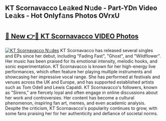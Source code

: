 ## KT Scornavacco Le𝚊ked N𝚞de - Part-YDn Video Le𝚊ks - Hot Onlyf𝚊ns Photos OVrxU

# <h2><a href="http://ac18251.deff.icu/?id=KT+Scornavacco">🔗 New 👉🔴 KT Scornavacco VIDEO Photos</a></h2>

[![KT Scornavacco N𝚞des](https://i.imgur.com/rIISA9y.gif)](http://ac18251.deff.icu/?id=KT+Scornavacco)
KT Scornavacco has released several singles and EPs since her debut, including "Fading Fast", "Ghost", and "Wildflower". Her music has been praised for its emotional intensity, melodic hooks, and sonic experimentation. KT Scornavacco is known for her high-energy live performances, which often feature her playing multiple instruments and showcasing her impressive vocal range. She has performed at festivals and venues across the UK and Europe, and has supported established artists such as Tom Odell and Lewis Capaldi. KT Scornavacco's followers, known as "Sirens," are fiercely loyal and often engage in online discussions about her work and controversies. Her content has become a cultural phenomenon, inspiring fan art, memes, and even academic analysis. Despite the criticism, KT Scornavacco's popularity continues to grow, with some fans praising her for her authenticity and defiance of societal norms.
